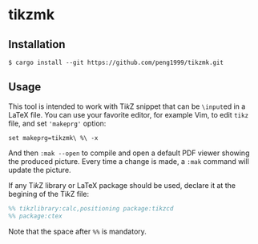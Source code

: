 # tikzmk

## Installation

```console
$ cargo install --git https://github.com/peng1999/tikzmk.git
```

## Usage

This tool is intended to work with Ti*k*Z snippet that can be `\input`ed in a LaTeX file.
You can use your favorite editor, for example Vim, to edit `tikz` file, and set `'makeprg'` option:

```vim
set makeprg=tikzmk\ %\ -x
```

And then `:mak --open` to compile and open a default PDF viewer showing the produced picture. Every time a change is made, a `:mak` command will update the picture.

If any Ti*k*Z library or LaTeX package should be used, declare it at the begining of the Ti*k*Z file:

```tex
%% tikzlibrary:calc,positioning package:tikzcd
%% package:ctex
```

Note that the space after `%%` is mandatory.
